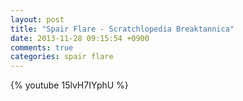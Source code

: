 ```yaml
---
layout: post
title: "Spair Flare - Scratchlopedia Breaktannica"
date: 2013-11-28 09:15:54 +0900
comments: true
categories: spair flare
---
```


{% youtube 15lvH7IYphU %}
